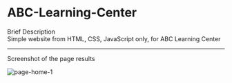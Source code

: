 # ABC-Learning-Center
Brief Description <br>
Simple website from HTML, CSS, JavaScript only, for ABC Learning Center

<hr></hr>

Screenshot of the page results

![page-home-1](ABC-Learning-Center/pic/page-home-1.JPG)
